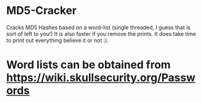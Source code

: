 # MD5-Cracker
Cracks MD5 Hashes based on a word-list (single threaded, I guess that is sort of left to you!)
It is also faster if you remove the prints. It does take time to print out everything believe it or not :).
# Word lists can be obtained from https://wiki.skullsecurity.org/Passwords
